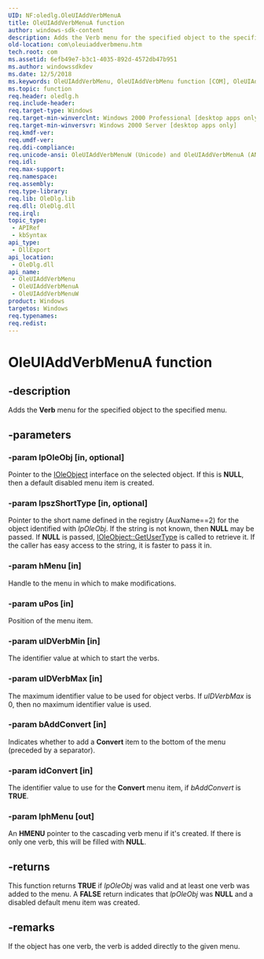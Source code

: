 ```yaml
---
UID: NF:oledlg.OleUIAddVerbMenuA
title: OleUIAddVerbMenuA function
author: windows-sdk-content
description: Adds the Verb menu for the specified object to the specified menu.
old-location: com\oleuiaddverbmenu.htm
tech.root: com
ms.assetid: 6efb49e7-b3c1-4035-892d-4572db47b951
ms.author: windowssdkdev
ms.date: 12/5/2018
ms.keywords: OleUIAddVerbMenu, OleUIAddVerbMenu function [COM], OleUIAddVerbMenuA, OleUIAddVerbMenuW, _ole_OleUIAddVerbMenu, com.oleuiaddverbmenu, oledlg/OleUIAddVerbMenu, oledlg/OleUIAddVerbMenuA, oledlg/OleUIAddVerbMenuW
ms.topic: function
req.header: oledlg.h
req.include-header: 
req.target-type: Windows
req.target-min-winverclnt: Windows 2000 Professional [desktop apps only]
req.target-min-winversvr: Windows 2000 Server [desktop apps only]
req.kmdf-ver: 
req.umdf-ver: 
req.ddi-compliance: 
req.unicode-ansi: OleUIAddVerbMenuW (Unicode) and OleUIAddVerbMenuA (ANSI)
req.idl: 
req.max-support: 
req.namespace: 
req.assembly: 
req.type-library: 
req.lib: OleDlg.lib
req.dll: OleDlg.dll
req.irql: 
topic_type:
 - APIRef
 - kbSyntax
api_type:
 - DllExport
api_location:
 - OleDlg.dll
api_name:
 - OleUIAddVerbMenu
 - OleUIAddVerbMenuA
 - OleUIAddVerbMenuW
product: Windows
targetos: Windows
req.typenames: 
req.redist: 
---
```


# OleUIAddVerbMenuA function


## -description


Adds the <b>Verb</b> menu for the specified object to the specified menu.




## -parameters




### -param lpOleObj [in, optional]

Pointer to the <a href="https://msdn.microsoft.com/58b32c87-39b6-4d64-9174-cf798ed302c2">IOleObject</a> interface on the selected object. If this is <b>NULL</b>, then a default disabled menu item is created. 


### -param lpszShortType [in, optional]

Pointer to the short name defined in the registry (AuxName==2) for the object identified with <i>lpOleObj</i>. If the string is not known, then <b>NULL</b> may be passed. If <b>NULL</b> is passed, <a href="https://msdn.microsoft.com/8ffffa01-d118-4955-84d1-a4659ba9ddc9">IOleObject::GetUserType</a> is called to retrieve it. If the caller has easy access to the string, it is faster to pass it in.


### -param hMenu [in]

Handle to the menu in which to make modifications.


### -param uPos [in]

Position of the menu item.


### -param uIDVerbMin [in]

The identifier value at which to start the verbs.


### -param uIDVerbMax [in]

 The maximum identifier value to be used for object verbs. If <i>uIDVerbMax</i> is 0, then no maximum identifier value is used.


### -param bAddConvert [in]

 Indicates whether to add a <b>Convert</b> item to the bottom of the menu (preceded by a separator).


### -param idConvert [in]

The identifier value to use for the <b>Convert</b> menu item, if <i>bAddConvert</i> is <b>TRUE</b>.


### -param lphMenu [out]

An <b>HMENU</b> pointer to the cascading verb menu if it's created. If there is only one verb, this will be filled with <b>NULL</b>.


## -returns



This function returns <b>TRUE</b> if <i>lpOleObj</i> was valid and at least one verb was added to the menu. A <b>FALSE</b> return indicates that <i>lpOleObj</i> was <b>NULL</b> and a disabled default menu item was created.  




## -remarks



If the object has one verb, the verb is added directly to the given menu.




